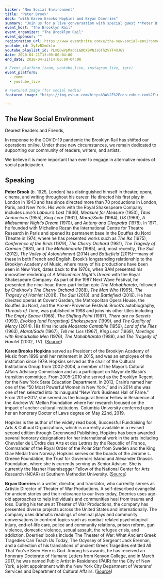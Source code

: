 ```yaml
---
kicker: "New Social Environment"
title: "Peter Brook"
deck: "with Karen Brooks Hopkins and Bryan Doerries"
summary: "Join us for a live conversation with special guest **Peter Brook** and hosts **Karen Brooks Hopkins** and **Bryan Doerries** to discuss creative life in the context of our new social reality, followed by a poetry reading."
event_host: "The Brooklyn Rail"
event_organizer: "The Brooklyn Rail"
event_sponsor: ""
registration_url: https://www.eventbrite.com/e/the-new-social-environment-26-peter-brook-tickets-102427515456
youtube_id: Xy1vBXmdxLo
youtube_playlist_id: PLmQDwVpMadcLGDOX9VN3sGTh2VYT4RJGY
date: 2020-04-21T13:00:00-04:00
end_date: 2020-04-21T14:00:00-04:00

# Event platform (zoom, youtube_live, instagram_live, igtv)
event_platform:
  - zoom
  - youtube_live

# Featured Image (for social media)
featured_image: "https://img.evbuc.com/https%3A%2F%2Fcdn.evbuc.com%2Fimages%2F98460586%2F250527606728%2F1%2Foriginal.20200410-204950?h=2000&w=720&auto=format%2Ccompress&q=75&sharp=10&s=8649b025d9637aa49fc1c6759d7c09ee"

---
```


## The New Social Environment
Dearest Readers and Friends,

In response to the COVID-19 pandemic the Brooklyn Rail has shifted our operations online. Under these new circumstances, we remain dedicated to supporting our community of readers, writers, and artists.

We believe it is more important than ever to engage in alternative modes of social participation.

## Speaking

**Peter Brook** (b. 1925, London) has distinguished himself in theater, opera, cinema, and writing throughout his career. He directed his first play in London in 1943 and has since directed more than 70 productions in London, Paris, and New York. His work with the Royal Shakespeare Company includes _Love’s Labour’s Lost_ (1946), _Measure for Measure_ (1950), _Titus Andronicus_ (1955), _King Lear_ (1962), _Marat/Sade_ (1964), _US_ (1966), _A Midsummer Night’s Dream_ (1970), and _Antony and Cleopatra_ (1978). In 1971, he founded with Micheline Rozan the International Centre for Theatre Research in Paris and opened its permanent base in the Bouffes du Nord Theatre in 1974, where he has presented works such as _The Iks_ (1975), _Conference of the Birds_ (1979), _The Cherry Orchard_ (1981), _The Tragedy of Carmen_ (1981), and _The Mahabharata_ (1985), and, most recently, _The Suit_ (2012), _The Valley of Astonishment_ (2014) and _Battlefield_ (2015)—many of these in both French and English. Brook’s longstanding relationship to the Brooklyn Academy of Music, where many of his productions have been seen in New York, dates back to the 1970s, when BAM presented his innovative rendering of _A Midsummer Night's Dream_ with the Royal Shakespeare Company. As part of the 1987 Next Wave Festival, he presented the nine-hour, three-part Indian epic _The Mahabharata_, followed by Chekhov's _The Cherry Orchard_ (1988), _The Man Who_ (1995), _The Tragedy of Hamlet_ (2001), _The Suit_ (2013), and _Battlefield_ (2016). He has directed operas at Covent Garden, the Metropolitan Opera House, the Bouffes du Nord, and the Aix-en-Provence Festival. Brook’s autobiography, _Threads of Time_, was published in 1998 and joins his other titles including _The Empty Space_ (1968), _The Shifting Point_ (1987), _There are no Secrets_ (1993), _Evoking (and Forgetting) Shakespeare_ (1999), and _The Quality of Mercy_ (2014). His films include _Moderato Cantabile_ (1959), _Lord of the Flies_ (1963), _Marat/Sade_ (1967), _Tell me Lies_ (1967), _King Lear_ (1969), _Meetings with Remarkable Men_ (1976), _The Mahabharata_ (1989), and _The Tragedy of Hamlet_ (2002, TV). ([Source](https://crossingthelinefestival.org/2019/events/why/))


**Karen Brooks Hopkins** served as President of the Brooklyn Academy of Music from 1999 until her retirement in 2015, and was an employee of the institution since 1979. Hopkins served as the chair of the Cultural Institutions Group from 2002-2004, a member of the Mayor’s Cultural Affairs Advisory Commission and as a participant on Mayor de Blasio’s transition committee. From 2005-2010 she served as the Brooklyn Regent for the New York State Education Department. In 2013, Crain’s named her one of the “50 Most Powerful Women in New York,” and in 2014 she was one of ten selected into its inaugural “New York Business Hall of Fame.” From 2015-2017, she served as the Inaugural Senior Fellow in Residence at the Andrew W. Mellon Foundation where her research focused on the impact of anchor cultural institutions. Columbia University conferred upon her an honorary Doctor of Laws degree on May 22nd, 2019.

Hopkins is the author of the widely read book, Successful Fundraising for Arts & Cultural Organizations, which is currently available in a revised second edition through Greenwood Publishing. Hopkins has been awarded several honorary designations for her international work in the arts including Chevalier de L’Ordre des Arts et des Lettres by the Republic of France, Commander of the Royal Order of the Polar Star from Sweden and the King Olav Medal from Norway. Hopkins serves on the boards of the Jerome L. Greene Foundation, the Trust for Governors Island and Alexander Onassis Foundation, where she is currently serving as Senior Advisor. She is currently the Nasher Haemisegger Fellow of the National Center for Arts Research (NCAR) at Southern Methodist University. ([Source](https://onassisusa.org/about/karen-brooks-hopkins))



**Bryan Doerries** is a writer, director, and translator, who currently serves as Artistic Director of Theater of War Productions. A self-described evangelist for ancient stories and their relevance to our lives today, Doerries uses age-old approaches to help individuals and communities heal from trauma and loss. During his tenure at Theater of War Productions, the company has presented diverse projects across the United States and internationally. The company uses dramatic readings of seminal plays and community conversations to confront topics such as combat-related psychological injury, end-of-life care, police and community relations, prison reform, gun violence, domestic violence, sexual assault, the refugee crisis, and addiction. Doerries’ books include The Theater of War: What Ancient Greek Tragedies Can Teach Us Today, The Odyssey of Sergeant Jack Brennan, and a collection of his translations of ancient Greek Tragedies entitled All That You’ve Seen Here is God. Among his awards, he has received an honorary Doctorate of Humane Letters from Kenyon College, and in March 2017, he was named Public Artist in Residence (PAIR) for the City of New York, a joint appointment with the New York City Department of Veterans’ Services and Department of Cultural Affairs. ([Source](https://theaterofwar.com/about/core-team))
